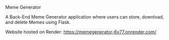 Meme Generator

A Back-End Meme Generator application where users can store, download, and delete Memes
using Flask.

Website hosted on Render: https://memegenerator-6v77.onrender.com/